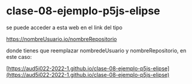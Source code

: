 # clase-08-ejemplo-p5js-elipse

se puede acceder a esta web en el link del tipo

https://nombreUsuario.io/nombreRepositorio

donde tienes que reemplazar nombredeUsuario y nombreRepositorio, en este caso:

[https://aud5i022-2022-1.github.io/clase-08-ejemplo-p5js-elipse](https://aud5i022-2022-1.github.io/clase-08-ejemplo-p5js-elipse)